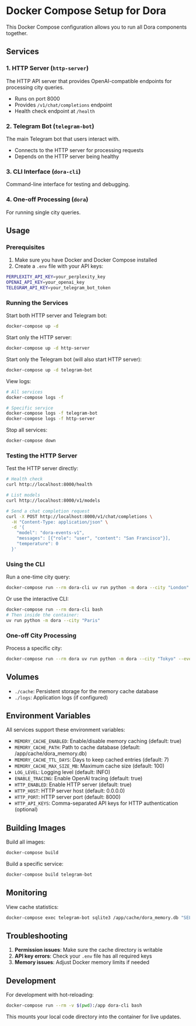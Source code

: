 # Docker Compose Setup for Dora

This Docker Compose configuration allows you to run all Dora components together.

## Services

### 1. HTTP Server (`http-server`)
The HTTP API server that provides OpenAI-compatible endpoints for processing city queries.
- Runs on port 8000
- Provides `/v1/chat/completions` endpoint
- Health check endpoint at `/health`

### 2. Telegram Bot (`telegram-bot`)
The main Telegram bot that users interact with.
- Connects to the HTTP server for processing requests
- Depends on the HTTP server being healthy

### 3. CLI Interface (`dora-cli`)
Command-line interface for testing and debugging.

### 4. One-off Processing (`dora`)
For running single city queries.

## Usage

### Prerequisites
1. Make sure you have Docker and Docker Compose installed
2. Create a `.env` file with your API keys:
```bash
PERPLEXITY_API_KEY=your_perplexity_key
OPENAI_API_KEY=your_openai_key
TELEGRAM_API_KEY=your_telegram_bot_token
```

### Running the Services

Start both HTTP server and Telegram bot:
```bash
docker-compose up -d
```

Start only the HTTP server:
```bash
docker-compose up -d http-server
```

Start only the Telegram bot (will also start HTTP server):
```bash
docker-compose up -d telegram-bot
```

View logs:
```bash
# All services
docker-compose logs -f

# Specific service
docker-compose logs -f telegram-bot
docker-compose logs -f http-server
```

Stop all services:
```bash
docker-compose down
```

### Testing the HTTP Server

Test the HTTP server directly:
```bash
# Health check
curl http://localhost:8000/health

# List models
curl http://localhost:8000/v1/models

# Send a chat completion request
curl -X POST http://localhost:8000/v1/chat/completions \
  -H "Content-Type: application/json" \
  -d '{
    "model": "dora-events-v1",
    "messages": [{"role": "user", "content": "San Francisco"}],
    "temperature": 0
  }'
```

### Using the CLI

Run a one-time city query:
```bash
docker-compose run --rm dora-cli uv run python -m dora --city "London" --output pretty
```

Or use the interactive CLI:
```bash
docker-compose run --rm dora-cli bash
# Then inside the container:
uv run python -m dora --city "Paris"
```

### One-off City Processing

Process a specific city:
```bash
docker-compose run --rm dora uv run python -m dora --city "Tokyo" --events 5
```

## Volumes

- `./cache`: Persistent storage for the memory cache database
- `./logs`: Application logs (if configured)

## Environment Variables

All services support these environment variables:

- `MEMORY_CACHE_ENABLED`: Enable/disable memory caching (default: true)
- `MEMORY_CACHE_PATH`: Path to cache database (default: /app/cache/dora_memory.db)
- `MEMORY_CACHE_TTL_DAYS`: Days to keep cached entries (default: 7)
- `MEMORY_CACHE_MAX_SIZE_MB`: Maximum cache size (default: 100)
- `LOG_LEVEL`: Logging level (default: INFO)
- `ENABLE_TRACING`: Enable OpenAI tracing (default: true)
- `HTTP_ENABLED`: Enable HTTP server (default: true)
- `HTTP_HOST`: HTTP server host (default: 0.0.0.0)
- `HTTP_PORT`: HTTP server port (default: 8000)
- `HTTP_API_KEYS`: Comma-separated API keys for HTTP authentication (optional)

## Building Images

Build all images:
```bash
docker-compose build
```

Build a specific service:
```bash
docker-compose build telegram-bot
```

## Monitoring

View cache statistics:
```bash
docker-compose exec telegram-bot sqlite3 /app/cache/dora_memory.db "SELECT * FROM cache_metadata;"
```

## Troubleshooting

1. **Permission issues**: Make sure the cache directory is writable
2. **API key errors**: Check your `.env` file has all required keys
3. **Memory issues**: Adjust Docker memory limits if needed

## Development

For development with hot-reloading:
```bash
docker-compose run --rm -v $(pwd):/app dora-cli bash
```

This mounts your local code directory into the container for live updates.